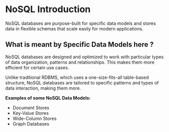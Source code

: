 # NoSQL Introduction

NoSQL databases are purpose-built for specific data models and stores data in flexible schemas that scale easily for modern applications.

## What is meant by Specific Data Models here ?
NoSQL databases are designed and optimized to work with particular types of data organization, patterns and relationships. This makes them more efficient for certain use cases.

Unlike traditional RDBMS, which uses a one-size-fits-all table-based structure, NoSQL databases are tailored to specific patterns and types of data interaction, making them more.

**Examples of some NoSQL Data Models:**
- Document Stores
- Key-Value Stores
- Wide-Column Stores
- Graph Databases
